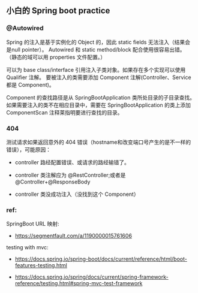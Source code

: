 
## 小白的 Spring boot practice

### @Autowired

Spring 的注入是基于实例化的 Object 的，因此 static fields 无法注入（结果会是null pointer）。
Autowired 和 static method/block 配合使用很容易出错。
（静态的域可以用 properties 文件配置。）

可以为 base class/interface 引用注入子类对象。如果存在多个实现可以使用 Qualifier 注解。
要被注入的类需要添加 Component 注解(Controller、Service都是 Component)。

Component 的查找路径是从 SpringBootApplication 类所处目录的子目录查找。
如果需要注入的类不在相应目录中，需要在 SpringBootApplication 的类上添加 ComponentScan 注释莱指明要进行查找的目录。

### 404

测试请求如果返回意外的 404 错误（hostname和改变端口号产生的是不一样的错误），可能原因：

- controller 路经配置错误、或请求的路经输错了。

- controller 类注解应为 @RestController;或者是@Controller+@ResponseBody

- controller 类没成功注入（没找到这个 Component）

### ref:

SpringBoot URL 映射: 

- https://segmentfault.com/a/1190000015761606

testing with mvc: 

- https://docs.spring.io/spring-boot/docs/current/reference/html/boot-features-testing.html

- https://docs.spring.io/spring/docs/current/spring-framework-reference/testing.html#spring-mvc-test-framework
